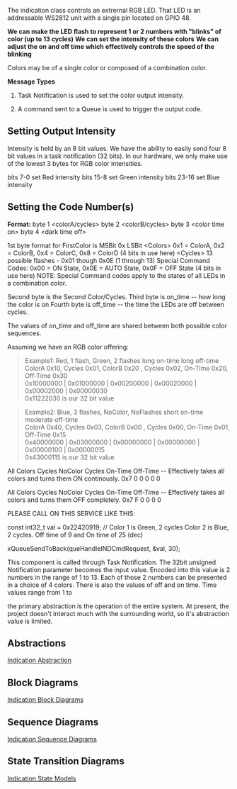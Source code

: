 The indication class controls an extrernal RGB LED.  That LED is an addressable WS2812 unit with a single pin located on GPIO 48.

**We can make the LED flash to represent 1 or 2 numbers with "blinks" of color (up to 13 cycles)**
**We can set the intensity of these colors**
**We can adjust the on and off time which effectively controls the speed of the blinking**

Colors may be of a single color or composed of a combination color.

**Message Types**

1) Task Notification is used to set the color output intensity.

2) A command sent to a Queue is used to trigger the output code.


## Setting Output Intensity

Intensity is held by an 8 bit values.  We have the ability to easily send four 8 bit values in a task notification (32 bits).  In our hardware, we only make use of the lowest 3 bytes for RGB color intensities.

bits  7-0  set Red   intensity
bits 15-8  set Green intensity
bits 23-16 set Blue  intensity










## Setting the Code Number(s)

**Format:**
byte 1 \<colorA/cycles\>  byte 2 \<colorB/cycles\>  byte 3 \<color time on\>  byte 4 \<dark time off\>

1st byte format for FirstColor is   MSBit    0x<Colors><Cycles>	LSBit
\<Colors\>   0x1 = ColorA, 0x2 = ColorB, 0x4 = ColorC, 0x8 = ColorD (4 bits in use here)
\<Cycles\>   13 possible flashes - 0x01 though 0x0E (1 through 13) Special Command Codes: 0x00 = ON State, 0x0E = AUTO State, 0x0F = OFF State (4 bits in use here)  NOTE: Special Command codes apply to the states of all LEDs in a combination color.

Second byte is the Second Color/Cycles.
Third byte is on_time -- how long the color is on
Fourth byte is off_time  -- the time the LEDs are off between cycles.

The values of on_time and off_time are shared between both possible color sequences.


Assuming we have an RGB color offering:

>Example1: Red, 1 flash, Green, 2 flashes long on-time long off-time  
>ColorA 0x10, Cycles 0x01, ColorB 0x20 , Cycles 0x02, On-Time 0x20, Off-Time 0x30  
>0x10000000 | 0x01000000 | 0x00200000 | 0x00020000 | 0x00002000 | 0x00000030  
>0x11222030 is our 32 bit value

>Example2: Blue, 3 flashes, NoColor, NoFlashes  short on-time moderate off-time  
>ColorA 0x40, Cycles 0x03, ColorB 0x00 , Cycles 0x00, On-Time 0x01, Off-Time 0x15  
>0x40000000 | 0x03000000 | 0x00000000 | 0x00000000 | 0x00000100 | 0x00000015  
>0x43000115 is our 32 bit value




 All Colors Cycles  NoColor Cycles On-Time  Off-Time -- Effectively takes all colors and turns them ON continously.
 0x7        0       0       0      0        0

 All Colors Cycles  NoColor Cycles On-Time  Off-Time -- Effectively takes all colors and turns them OFF completely.
 0x7        F       0       0      0        0



PLEASE CALL ON THIS SERVICE LIKE THIS:

const int32_t val = 0x22420919;  // Color 1 is Green, 2 cycles   Color 2 is Blue, 2 cycles.  Off time of 9 and On time of 25 (dec)

xQueueSendToBack(queHandleINDCmdRequest, &val, 30);








This component is called through Task Notification.  The 32bit unsigned Notification parameter becomes the input value.  Encoded into this value is 2 numbers in the range of 1 to 13.  Each of those 2 numbers can be presented in a choice of 4 colors.  There is also the values of off and on time.  Time values range from 1 to 

 the primary abstraction is the operation of the entire system.  At present, the project doesn't interact much with the surrounding world, so it's abstraction value is limited.


## Abstractions
[Indication Abstraction](./docs/ind_abstractions.md)

## Block Diagrams
[Indication Block Diagrams](./docs/ind_sequences.md)

## Sequence Diagrams
[Indication Sequence Diagrams](./docs/ind_sequences.md)

## State Transition Diagrams
[Indication State Models](./docs/ind_state_models.md)